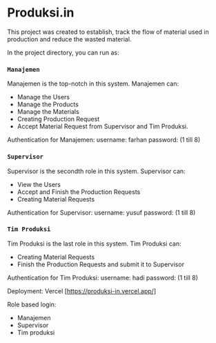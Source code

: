 # Produksi.in

This project was created to establish, track the flow of material used in production and reduce the wasted material.

In the project directory, you can run as:

### `Manajemen`

Manajemen is the top-notch in this system. Manajemen can:
- Manage the Users
- Manage the Products
- Manage the Materials
- Creating Production Request
- Accept Material Request from Supervisor and Tim Produksi.

Authentication for Manajemen:
username: farhan
password: (1 till 8)

### `Supervisor`

Supervisor is the secondth role in this system. Supervisor can:
- View the Users
- Accept and Finish the Production Requests
- Creating Material Requests

Authentication for Supervisor:
username: yusuf
password: (1 till 8)

### `Tim Produksi`

Tim Produksi is the last role in this system. Tim Produksi can:
- Creating Material Requests
- Finish the Production Requests and submit it to Supervisor

Authentication for Tim Produksi:
username: hadi
password: (1 till 8)

Deployment:
Vercel
[https://produksi-in.vercel.app/]

Role based login:
- Manajemen
- Supervisor
- Tim produksi
